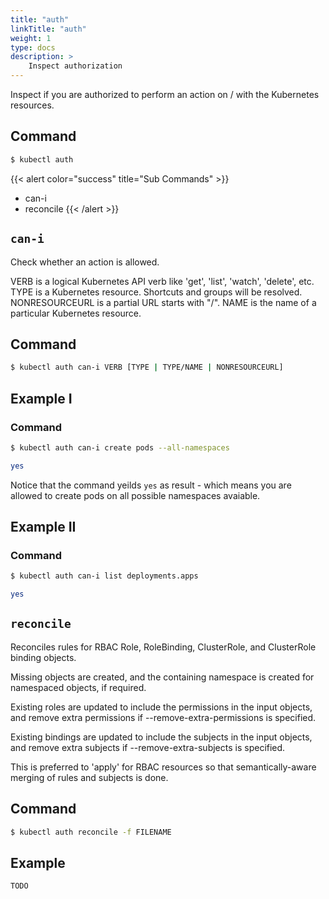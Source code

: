 ```yaml
---
title: "auth"
linkTitle: "auth"
weight: 1
type: docs
description: >
    Inspect authorization
---
```


Inspect if you are authorized to perform an action on / with the Kubernetes resources.

## Command
```bash
$ kubectl auth
```

{{< alert color="success" title="Sub Commands" >}}
- can-i
- reconcile
{{< /alert >}}

## `can-i`
Check whether an action is allowed.

VERB is a logical Kubernetes API verb like 'get', 'list', 'watch', 'delete', etc. TYPE is a Kubernetes resource. Shortcuts and groups will be resolved. NONRESOURCEURL is a partial URL starts with "/". NAME is the name of a particular Kubernetes resource.

## Command
```bash
$ kubectl auth can-i VERB [TYPE | TYPE/NAME | NONRESOURCEURL]
```

## Example I

### Command
```bash
$ kubectl auth can-i create pods --all-namespaces

yes
```

Notice that the command yeilds `yes` as result - which means you are allowed to create pods on all possible namespaces avaiable.

## Example II

### Command
```bash
$ kubectl auth can-i list deployments.apps

yes
```

## `reconcile`
Reconciles rules for RBAC Role, RoleBinding, ClusterRole, and ClusterRole binding objects.

Missing objects are created, and the containing namespace is created for namespaced objects, if required.

Existing roles are updated to include the permissions in the input objects, and remove extra permissions if --remove-extra-permissions is specified.

Existing bindings are updated to include the subjects in the input objects, and remove extra subjects if --remove-extra-subjects is specified.

This is preferred to 'apply' for RBAC resources so that semantically-aware merging of rules and subjects is done.

## Command
```bash
$ kubectl auth reconcile -f FILENAME
```

## Example
`TODO`


